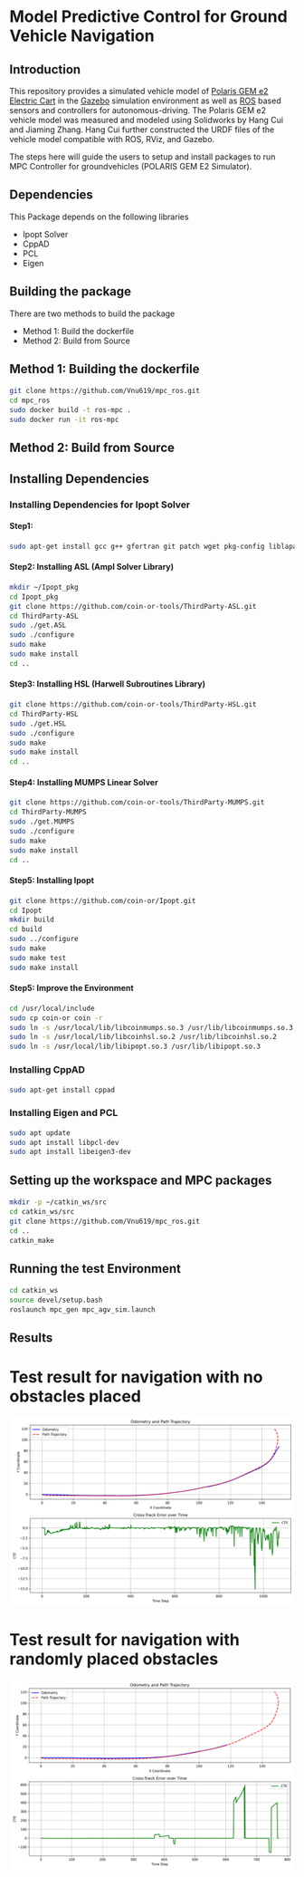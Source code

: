 # Model Predictive Control for Ground Vehicle Navigation
## Introduction
This repository provides a simulated vehicle model of [Polaris GEM e2 Electric Cart](https://gem.polaris.com/en-us/e2/) in the [Gazebo](http://gazebosim.org/) simulation environment as well as [ROS](https://www.ros.org/) based sensors and controllers for autonomous-driving. The Polaris GEM e2 vehicle model was measured and modeled using Solidworks by Hang Cui and Jiaming Zhang. Hang Cui further constructed the URDF files of the vehicle model compatible with ROS, RViz, and Gazebo.

The steps here will guide the users to setup and install packages to run MPC Controller for groundvehicles (POLARIS GEM E2 Simulator). 
## Dependencies
This Package depends on the following libraries
* Ipopt Solver
* CppAD
* PCL
* Eigen
## Building the package
There are two methods to build the package
* Method 1: Build the dockerfile
* Method 2: Build from Source
## Method 1: Building the dockerfile
```bash
git clone https://github.com/Vnu619/mpc_ros.git
cd mpc_ros
sudo docker build -t ros-mpc .
sudo docker run -it ros-mpc
```
## Method 2: Build from Source
## Installing Dependencies
### Installing Dependencies for Ipopt Solver 
#### Step1:
```bash
sudo apt-get install gcc g++ gfortran git patch wget pkg-config liblapack-dev libmetis-dev
```
#### Step2: Installing ASL (Ampl Solver Library)
```bash
mkdir ~/Ipopt_pkg
cd Ipopt_pkg
git clone https://github.com/coin-or-tools/ThirdParty-ASL.git
cd ThirdParty-ASL
sudo ./get.ASL
sudo ./configure
sudo make
sudo make install
cd ..
```
#### Step3: Installing HSL (Harwell Subroutines Library)
```bash
git clone https://github.com/coin-or-tools/ThirdParty-HSL.git
cd ThirdParty-HSL
sudo ./get.HSL
sudo ./configure
sudo make
sudo make install
cd ..
```
#### Step4: Installing MUMPS Linear Solver
```bash
git clone https://github.com/coin-or-tools/ThirdParty-MUMPS.git
cd ThirdParty-MUMPS
sudo ./get.MUMPS
sudo ./configure
sudo make
sudo make install
cd ..
```
#### Step5: Installing Ipopt
```bash
git clone https://github.com/coin-or/Ipopt.git
cd Ipopt
mkdir build
cd build
sudo ../configure
sudo make
sudo make test
sudo make install
```
#### Step5: Improve the Environment
```bash
cd /usr/local/include
sudo cp coin-or coin -r
sudo ln -s /usr/local/lib/libcoinmumps.so.3 /usr/lib/libcoinmumps.so.3
sudo ln -s /usr/local/lib/libcoinhsl.so.2 /usr/lib/libcoinhsl.so.2
sudo ln -s /usr/local/lib/libipopt.so.3 /usr/lib/libipopt.so.3
```
### Installing CppAD
```bash
sudo apt-get install cppad
```
### Installing Eigen and PCL
```bash
sudo apt update
sudo apt install libpcl-dev
sudo apt install libeigen3-dev
```
## Setting up the workspace and MPC packages
```bash
mkdir -p ~/catkin_ws/src
cd catkin_ws/src
git clone https://github.com/Vnu619/mpc_ros.git
cd ..
catkin_make
```
## Running the test Environment
```bash
cd catkin_ws
source devel/setup.bash
roslaunch mpc_gen mpc_agv_sim.launch
```
## Results
# Test result for navigation with no obstacles placed
<img width="540" alt="Screenshot 2023-09-23 at 1 10 03 PM" src="https://github.com/Vnu619/mpc_ros/blob/main/mpc_gen/odom_trajectory_plo-1t.png">
<br>

# Test result for navigation with randomly placed obstacles
<img width="540" alt="Screenshot 2023-09-23 at 1 10 03 PM" src="https://github.com/Vnu619/mpc_ros/blob/main/mpc_gen/odom_trajectory_plot_obs.png">
<br>









